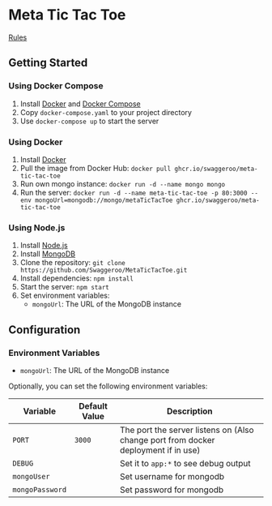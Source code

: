 # Meta Tic Tac Toe
[Rules](https://en.wikipedia.org/wiki/Ultimate_tic-tac-toe)

## Getting Started
### Using Docker Compose
1. Install [Docker](https://docs.docker.com/install/) and [Docker Compose](https://docs.docker.com/compose/install/)
2. Copy `docker-compose.yaml` to your project directory
3. Use `docker-compose up` to start the server

### Using Docker
1. Install [Docker](https://docs.docker.com/install/)
2. Pull the image from Docker Hub: `docker pull ghcr.io/swaggeroo/meta-tic-tac-toe`
3. Run own mongo instance: `docker run -d --name mongo mongo`
4. Run the server: `docker run -d --name meta-tic-tac-toe -p 80:3000 --env mongoUrl=mongodb://mongo/metaTicTacToe ghcr.io/swaggeroo/meta-tic-tac-toe`

### Using Node.js
1. Install [Node.js](https://nodejs.org/en/download/)
2. Install [MongoDB](https://docs.mongodb.com/manual/installation/)
3. Clone the repository: `git clone https://github.com/Swaggeroo/MetaTicTacToe.git`
4. Install dependencies: `npm install`
5. Start the server: `npm start`
6. Set environment variables:
    - `mongoUrl`: The URL of the MongoDB instance

## Configuration
### Environment Variables
- `mongoUrl`: The URL of the MongoDB instance

Optionally, you can set the following environment variables:

| Variable        | Default Value | Description                                                                        |
|-----------------|---------------|------------------------------------------------------------------------------------|
| `PORT`          | `3000`        | The port the server listens on (Also change port from docker deployment if in use) |
| `DEBUG`         |               | Set it to `app:*` to see debug output                                              |
| `mongoUser`     |               | Set username for mongodb                                                           |
| `mongoPassword` |               | Set password for mongodb                                                           |